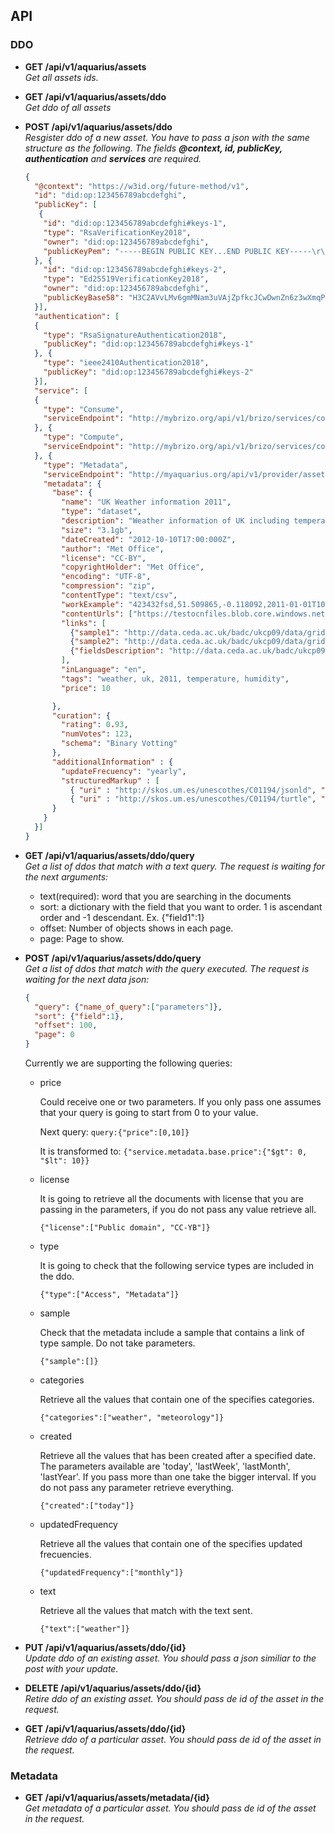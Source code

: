 ## API

### DDO

- **GET /api/v1/aquarius/assets**  
  _Get all assets ids._
- **GET /api/v1/aquarius/assets/ddo**  
  _Get ddo of all assets_
- **POST /api/v1/aquarius/assets/ddo**  
  _Resgister ddo of a new asset.
    You have to pass a json with the same structure as the following. 
    The fields **@context, id, publicKey, authentication** and **services** are required._
    ```json
    {
      "@context": "https://w3id.org/future-method/v1",
      "id": "did:op:123456789abcdefghi",
      "publicKey": [
       {
        "id": "did:op:123456789abcdefghi#keys-1",
        "type": "RsaVerificationKey2018",
        "owner": "did:op:123456789abcdefghi",
        "publicKeyPem": "-----BEGIN PUBLIC KEY...END PUBLIC KEY-----\r\n"
      }, {
        "id": "did:op:123456789abcdefghi#keys-2",
        "type": "Ed25519VerificationKey2018",
        "owner": "did:op:123456789abcdefghi",
        "publicKeyBase58": "H3C2AVvLMv6gmMNam3uVAjZpfkcJCwDwnZn6z3wXmqPV"
      }],
      "authentication": [
      {
        "type": "RsaSignatureAuthentication2018",
        "publicKey": "did:op:123456789abcdefghi#keys-1"
      }, {
        "type": "ieee2410Authentication2018",
        "publicKey": "did:op:123456789abcdefghi#keys-2"
      }], 
      "service": [
      {
        "type": "Consume",
        "serviceEndpoint": "http://mybrizo.org/api/v1/brizo/services/consume?pubKey=${pubKey}&serviceId={serviceId}&url={url}"
      }, {
        "type": "Compute",
        "serviceEndpoint": "http://mybrizo.org/api/v1/brizo/services/compute?pubKey=${pubKey}&serviceId={serviceId}&algo={algo}&container={container}"
      }, {
        "type": "Metadata",
        "serviceEndpoint": "http://myaquarius.org/api/v1/provider/assets/metadata/{did}",
        "metadata": {
          "base": {
            "name": "UK Weather information 2011",
            "type": "dataset",
            "description": "Weather information of UK including temperature and humidity",
            "size": "3.1gb",
            "dateCreated": "2012-10-10T17:00:000Z",
            "author": "Met Office",
            "license": "CC-BY",
            "copyrightHolder": "Met Office",
            "encoding": "UTF-8",
            "compression": "zip",
            "contentType": "text/csv",
            "workExample": "423432fsd,51.509865,-0.118092,2011-01-01T10:55:11+00:00,7.2,68",
            "contentUrls": ["https://testocnfiles.blob.core.windows.net/testfiles/testzkp.zip"],
            "links": [
              {"sample1": "http://data.ceda.ac.uk/badc/ukcp09/data/gridded-land-obs/gridded-land-obs-daily/"},
              {"sample2": "http://data.ceda.ac.uk/badc/ukcp09/data/gridded-land-obs/gridded-land-obs-averages-25km/"},
              {"fieldsDescription": "http://data.ceda.ac.uk/badc/ukcp09/"}
            ],
            "inLanguage": "en",
            "tags": "weather, uk, 2011, temperature, humidity",
            "price": 10
    
          },
          "curation": {
            "rating": 0.93,
            "numVotes": 123,
            "schema": "Binary Votting"
          },
          "additionalInformation" : {
            "updateFrecuency": "yearly",
            "structuredMarkup" : [
              { "uri" : "http://skos.um.es/unescothes/C01194/jsonld", "mediaType" : "application/ld+json"},
              { "uri" : "http://skos.um.es/unescothes/C01194/turtle", "mediaType" : "text/turtle"}]
          }
        }
      }]
    }
    ```
- **GET /api/v1/aquarius/assets/ddo/query**  
  _Get a list of ddos that match with a text query.
   The request is waiting for the next arguments:_
   - text(required): word that you are searching in the documents
   - sort: a dictionary with the field that you want to order. 1 is ascendant order and -1 descendant. Ex. {"field1":1}
   - offset: Number of objects shows in each page.
   - page: Page to show.
- **POST /api/v1/aquarius/assets/ddo/query**  
  _Get a list of ddos that match with the query executed.
    The request is waiting for the next data json:_
    ```json
    {
      "query": {"name_of_query":["parameters"]},
      "sort": {"field":1},
      "offset": 100,
      "page": 0
    } 
    ```
    Currently we are supporting the following queries:
    - price
        
        Could receive one or two parameters. If you only pass one assumes that your query is going to start from 0 to your value.
            
        Next query:
        `query:{"price":[0,10]}`
        
        It is transformed to:
        `{"service.metadata.base.price":{"$gt": 0, "$lt": 10}}`
        
    - license
        
        It is going to retrieve all the documents with license that you are passing in the parameters, 
        if you do not pass any value retrieve all.
            
        `{"license":["Public domain", "CC-YB"]}`
        
    - type
        
        It is going to check that the following service types are included in the ddo.
        
        `{"type":["Access", "Metadata"]}`
    
    - sample
    
        Check that the metadata include a sample that contains a link of type sample. Do not take parameters.
        
        `{"sample":[]}`
        
    - categories
    
        Retrieve all the values that contain one of the specifies categories.
        
        `{"categories":["weather", "meteorology"]}`
        
    - created
    
        Retrieve all the values that has been created after a specified date. 
        The parameters available are 'today', 'lastWeek', 'lastMonth', 'lastYear'. If you pass more than one take the bigger interval.
        If you do not pass any parameter retrieve everything.
        
        `{"created":["today"]}`
        
    - updatedFrequency
    
        Retrieve all the values that contain one of the specifies updated frecuencies.
        
        `{"updatedFrequency":["monthly"]}`
        
    - text 
    
        Retrieve all the values that match with the text sent.

        `{"text":["weather"]}`
    
- **PUT /api/v1/aquarius/assets/ddo/{id}**  
  _Update ddo of an existing asset. You should pass a json similiar to the post with your update._
- **DELETE /api/v1/aquarius/assets/ddo/{id}**  
  _Retire ddo of an existing asset. You should pass de id of the asset in the request._
- **GET /api/v1/aquarius/assets/ddo/{id}**  
  _Retrieve ddo of a particular asset. You should pass de id of the asset in the request._


### Metadata
- **GET /api/v1/aquarius/assets/metadata/{id}**  
  _Get metadata of a particular asset. You should pass de id of the asset in the request._
